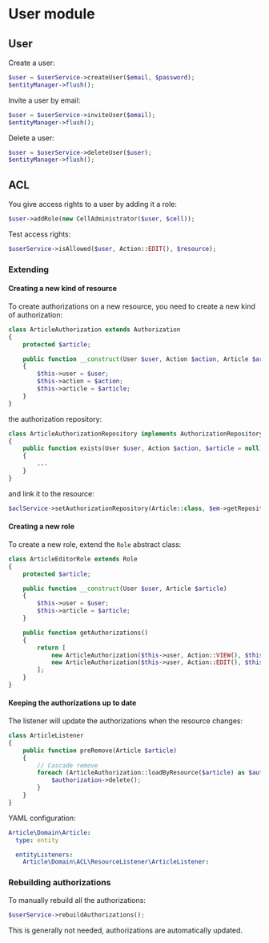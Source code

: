# User module

## User

Create a user:

```php
$user = $userService->createUser($email, $password);
$entityManager->flush();
```

Invite a user by email:

```php
$user = $userService->inviteUser($email);
$entityManager->flush();
```

Delete a user:

```php
$user = $userService->deleteUser($user);
$entityManager->flush();
```

## ACL

You give access rights to a user by adding it a role:

```php
$user->addRole(new CellAdministrator($user, $cell));
```

Test access rights:

```php
$userService->isAllowed($user, Action::EDIT(), $resource);
```

### Extending

#### Creating a new kind of resource

To create authorizations on a new resource, you need to create a new kind of authorization:

```php
class ArticleAuthorization extends Authorization
{
    protected $article;

    public function __construct(User $user, Action $action, Article $article)
    {
        $this->user = $user;
        $this->action = $action;
        $this->article = $article;
    }
}
```

the authorization repository:

```php
class ArticleAuthorizationRepository implements AuthorizationRepositoryInterface
{
    public function exists(User $user, Action $action, $article = null)
    {
        ...
    }
}
```

and link it to the resource:

```php
$aclService->setAuthorizationRepository(Article::class, $em->getRepository(ArticleAuthorization::class));
```

#### Creating a new role

To create a new role, extend the `Role` abstract class:

```php
class ArticleEditorRole extends Role
{
    protected $article;

    public function __construct(User $user, Article $article)
    {
        $this->user = $user;
        $this->article = $article;
    }

    public function getAuthorizations()
    {
        return [
            new ArticleAuthorization($this->user, Action::VIEW(), $this->article),
            new ArticleAuthorization($this->user, Action::EDIT(), $this->article),
        ];
    }
}
```

#### Keeping the authorizations up to date

The listener will update the authorizations when the resource changes:

```php
class ArticleListener
{
    public function preRemove(Article $article)
    {
        // Cascade remove
        foreach (ArticleAuthorization::loadByResource($article) as $authorization) {
            $authorization->delete();
        }
    }
}
```

YAML configuration:

```yaml
Article\Domain\Article:
  type: entity

  entityListeners:
    Article\Domain\ACL\ResourceListener\ArticleListener:
```

### Rebuilding authorizations

To manually rebuild all the authorizations:

```php
$userService->rebuildAuthorizations();
```

This is generally not needed, authorizations are automatically updated.
